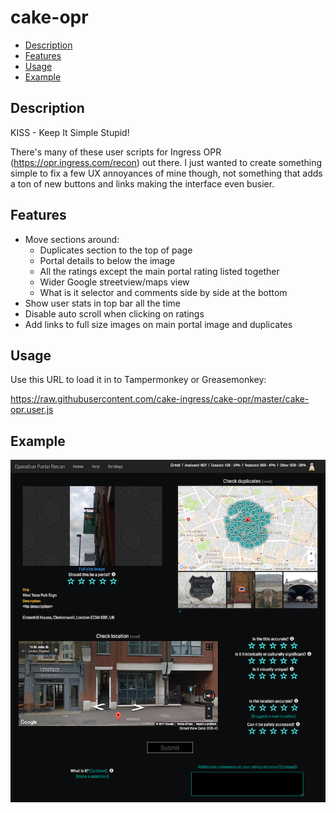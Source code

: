 # cake-opr

* [Description](#description)
* [Features](#features)
* [Usage](#usage)
* [Example](#example)

## Description

KISS - Keep It Simple Stupid!

There's many of these user scripts for Ingress OPR (https://opr.ingress.com/recon) out there. I just wanted to create something simple to fix a few UX annoyances of mine though, not something that adds a ton of new buttons and links making the interface even busier.

## Features
* Move sections around:
  * Duplicates section to the top of page
  * Portal details to below the image
  * All the ratings except the main portal rating listed together
  * Wider Google streetview/maps view
  * What is it selector and comments side by side at the bottom
* Show user stats in top bar all the time
* Disable auto scroll when clicking on ratings
* Add links to full size images on main portal image and duplicates

## Usage

Use this URL to load it in to Tampermonkey or Greasemonkey:

https://raw.githubusercontent.com/cake-ingress/cake-opr/master/cake-opr.user.js

## Example

![Cake OPR screenshot](screenshot.png "Cake OPR screenshot")
